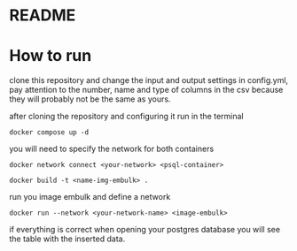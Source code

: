 # README #

# How to run 

clone this repository and change the input and output settings in config.yml, pay attention to the number, name and type of columns in the csv because they will probably not be the same as yours.

after cloning the repository and configuring it run in the terminal

`docker compose up -d`

you will need to specify the network for both containers

`docker network connect <your-network> <psql-container> `

`docker build -t <name-img-embulk> .`

run you image embulk and define a network

`docker run --network <your-network-name> <image-embulk>`



if everything is correct when opening your postgres database you will see the table with the inserted data.
